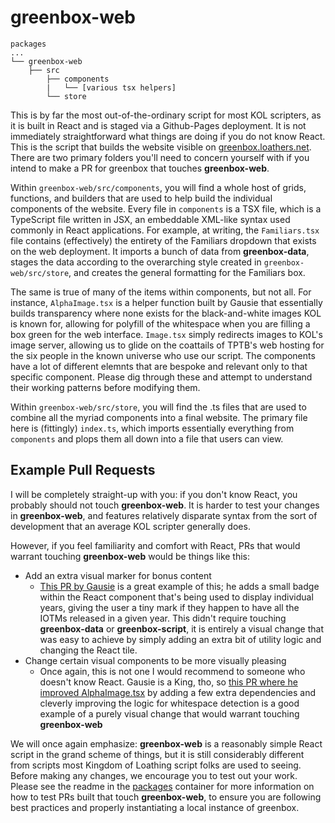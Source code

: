 
# greenbox-web

```
packages
...
└── greenbox-web
    ├── src
        ├── components
        |   └── [various tsx helpers]
        └── store
```

This is by far the most out-of-the-ordinary script for most KOL scripters, as it is built in React and is staged via a Github-Pages deployment. It is not immediately straightforward what things are doing if you do not know React. This is the script that builds the website visible on [greenbox.loathers.net](https://greenbox.loathers.net). There are two primary folders you'll need to concern yourself with if you intend to make a PR for greenbox that touches **greenbox-web**.

Within `greenbox-web/src/components`, you will find a whole host of grids, functions, and builders that are used to help build the individual components of the website. Every file in `components` is a TSX file, which is a TypeScript file written in JSX, an embeddable XML-like syntax used commonly in React applications. For example, at writing, the `Familiars.tsx` file contains (effectively) the entirety of the Familiars dropdown that exists on the web deployment. It imports a bunch of data from **greenbox-data**, stages the data according to the overarching style created in `greenbox-web/src/store`, and creates the general formatting for the Familiars box. 

The same is true of many of the items within components, but not all. For instance, `AlphaImage.tsx` is a helper function built by Gausie that essentially builds transparency where none exists for the black-and-white images KOL is known for, allowing for polyfill of the whitespace when you are filling a box green for the web interface. `Image.tsx` simply redirects images to KOL's image server, allowing us to glide on the coattails of TPTB's web hosting for the six people in the known universe who use our script. The components have a lot of different elemnts that are bespoke and relevant only to that specific component. Please dig through these and attempt to understand their working patterns before modifying them.

Within `greenbox-web/src/store`, you will find the .ts files that are used to combine all the myriad components into a final website. The primary file here is (fittingly) `index.ts`, which imports essentially everything from `components` and plops them all down into a file that users can view. 

## Example Pull Requests
I will be completely straight-up with you: if you don't know React, you probably should not touch **greenbox-web**. It is harder to test your changes in **greenbox-web**, and features relatively disparate syntax from the sort of development that an average KOL scripter generally does. 

However, if you feel familiarity and comfort with React, PRs that would warrant touching **greenbox-web** would be things like this:

- Add an extra visual marker for bonus content
  - [This PR by Gausie](https://github.com/loathers/greenbox/commit/d7d73a76402b9d9310f931af4e958125a933d5c0) is a great example of this; he adds a small badge within the React component that's being used to display individual years, giving the user a tiny mark if they happen to have all the IOTMs released in a given year. This didn't require touching **greenbox-data** or **greenbox-script**, it is entirely a visual change that was easy to achieve by simply adding an extra bit of utility logic and changing the React tile.
- Change certain visual components to be more visually pleasing
  - Once again, this is not one I would recommend to someone who doesn't know React. Gausie is a King, tho, so [this PR where he improved AlphaImage.tsx](https://github.com/loathers/greenbox/commit/ac5dfdc6d68cca4d9bf17d3ac3c8fec8c2e7f1b7) by adding a few extra dependencies and cleverly improving the logic for whitespace detection is a good example of a purely visual change that would warrant touching **greenbox-web**

We will once again emphasize: **greenbox-web** is a reasonably simple React script in the grand scheme of things, but it is still considerably different from scripts most Kingdom of Loathing script folks are used to seeing. Before making any changes, we encourage you to test out your work. Please see the readme in the [packages](../README.md) container for more information on how to test PRs built that touch **greenbox-web**, to ensure you are following best practices and properly instantiating a local instance of greenbox.  
